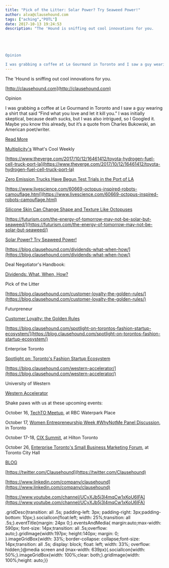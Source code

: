 ```yaml
---
title: "Pick of the Litter: Solar Power? Try Seaweed Power!"
author: alva@clausehound.com
tags: ["aching","POTL"]
date: 2017-10-13 19:24:53
description: "The 'Hound is sniffing out cool innovations for you.





Opinion

I was grabbing a coffee at Le Gourmand in Toronto and I saw a guy wearing a shirt that said “Find what you love and let it kill you.”..."
---
```


The 'Hound is sniffing out cool innovations for you.

[http://clausehound.com](http://clausehound.com)

Opinion

I was grabbing a coffee at Le Gourmand in Toronto and I saw a guy wearing a shirt that said “Find what you love and let it kill you.” I was initially skeptical, because death sucks, but I was also intrigued, so I Googled it. Maybe you know this already, but it’s a quote from Charles Bukowski, an American poet/writer.

[Read More](https://blog.clausehound.com/find-what-you-love-and-let-it-kill-you/)

[Multiplicity's](http://multiplicity.media) What's Cool Weekly

[https://www.theverge.com/2017/10/12/16461412/toyota-hydrogen-fuel-cell-truck-port-la](https://www.theverge.com/2017/10/12/16461412/toyota-hydrogen-fuel-cell-truck-port-la)

[Zero Emission Trucks Have Begun Test Trials in the Port of LA](https://www.theverge.com/2017/10/12/16461412/toyota-hydrogen-fuel-cell-truck-port-la)

[https://www.livescience.com/60669-octopus-inspired-robots-camouflage.html](https://www.livescience.com/60669-octopus-inspired-robots-camouflage.html)

[Silicone Skin Can Change Shape and Texture Like Octopuses](https://www.livescience.com/60669-octopus-inspired-robots-camouflage.html)

[https://futurism.com/the-energy-of-tomorrow-may-not-be-solar-but-seaweed/](https://futurism.com/the-energy-of-tomorrow-may-not-be-solar-but-seaweed/)

[Solar Power? Try Seaweed Power! ](https://futurism.com/the-energy-of-tomorrow-may-not-be-solar-but-seaweed/)

[https://blog.clausehound.com/dividends-what-when-how/](https://blog.clausehound.com/dividends-what-when-how/)

Deal Negotiator's Handbook: 

[ Dividends: What, When, How? ](https://blog.clausehound.com/dividends-what-when-how/)

Pick of the Litter

[https://blog.clausehound.com/customer-loyalty-the-golden-rules/](https://blog.clausehound.com/customer-loyalty-the-golden-rules/)

 Futurpreneur 

[ Customer Loyalty: the Golden Rules](https://blog.clausehound.com/customer-loyalty-the-golden-rules/)

[https://blog.clausehound.com/spotlight-on-torontos-fashion-startup-ecosystem/](https://blog.clausehound.com/spotlight-on-torontos-fashion-startup-ecosystem/)

 Enterprise Toronto 

[ Spotlight on: Toronto's Fashion Startup Ecosystem](https://blog.clausehound.com/spotlight-on-torontos-fashion-startup-ecosystem/)

[https://blog.clausehound.com/western-accelerator/](https://blog.clausehound.com/western-accelerator/)

 University of Western 

[Western Accelerator](https://blog.clausehound.com/western-accelerator/)

Shake paws with us at these upcoming events: 

October 16, [TechTO Meetup](https://blog.clausehound.com/techto-october-meetup/), at RBC Waterpark Place

October 17, [Women Entrepreneurship Week #WhyNotMe Panel Discussion](https://blog.clausehound.com/women-entrepreneurship-week-whynotme-panel-discussion/), in Toronto

October 17-18, [CIX Summit](https://blog.clausehound.com/attention-startups-its-time-to-book-your-meeting-exchanges-at-cix-summit/), at Hilton Toronto

October 26, [Enterprise Toronto's Small Business Marketing Forum](https://blog.clausehound.com/enterprise-torontos-small-business-marketing-forum/), at Toronto City Hall

[BLOG](http://blog.clausehound.com)

[https://twitter.com/Clausehound](https://twitter.com/Clausehound)

[https://www.linkedin.com/company/clausehound](https://www.linkedin.com/company/clausehound)

[https://www.youtube.com/channel/UCyXJb5j3l4mqCw1xKoU6IFA](https://www.youtube.com/channel/UCyXJb5j3l4mqCw1xKoU6IFA)

.gridDesc{transition: all .5s; padding-left: 3px; padding-right: 3px;padding-bottom: 10px;}.socialIcon{float:left; width: 25%;transition: all .5s;}.eventTitle{margin: 24px 0;}.eventsAndMedia{ margin:auto;max-width: 590px; font-size: 14px;transition: all .5s;overflow: auto;}.gridImage{width:197px; height:140px; margin: 0; }.imageGridBox{width: 33%; border-collapse: collapse;font-size: 14px;transition: all .5s; display: block; float: left; width: 33%; overflow: hidden;}@media screen and (max-width: 639px){.socialIcon{width: 50%;}.imageGridBox{width: 100%;clear: both;}.gridImage{width: 100%;height: auto;}}